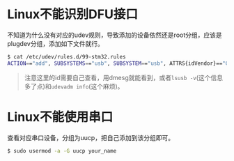# Linux不能识别DFU接口
不知道为什么没有对应的udev规则，导致添加的设备依然还是root分组，应该是plugdev分组，添加如下文件就行。
```bash
$ cat /etc/udev/rules.d/99-stm32.rules  
ACTION=="add", SUBSYSTEMS=="usb", SUBSYSTEM=="usb", ATTRS{idVendor}=="0483", ATTRS{idProduct}=="df11", GROUP="plugdev"
```
> 注意这里的id需要自己查看，用dmesg就能看到，或者`lsusb -v`(这个信息多了点)和`udevadm info`(这个麻烦)。

# Linux不能使用串口
查看对应串口设备，分组为uucp，把自己添加到该分组即可。
```bash
$ sudo usermod -a -G uucp your_name
```

